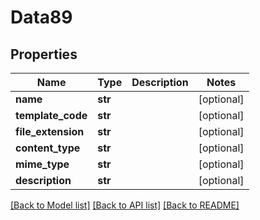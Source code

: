 # Data89

## Properties
Name | Type | Description | Notes
------------ | ------------- | ------------- | -------------
**name** | **str** |  | [optional] 
**template_code** | **str** |  | [optional] 
**file_extension** | **str** |  | [optional] 
**content_type** | **str** |  | [optional] 
**mime_type** | **str** |  | [optional] 
**description** | **str** |  | [optional] 

[[Back to Model list]](../README.md#documentation-for-models) [[Back to API list]](../README.md#documentation-for-api-endpoints) [[Back to README]](../README.md)


